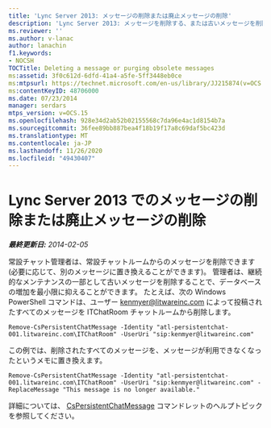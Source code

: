 ```yaml
---
title: 'Lync Server 2013: メッセージの削除または廃止メッセージの削除'
description: 'Lync Server 2013: メッセージを削除する、または古いメッセージを削除します。'
ms.reviewer: ''
ms.author: v-lanac
author: lanachin
f1.keywords:
- NOCSH
TOCTitle: Deleting a message or purging obsolete messages
ms:assetid: 3f0c612d-6dfd-41a4-a5fe-5ff3448eb0ce
ms:mtpsurl: https://technet.microsoft.com/en-us/library/JJ215874(v=OCS.15)
ms:contentKeyID: 48706000
ms.date: 07/23/2014
manager: serdars
mtps_version: v=OCS.15
ms.openlocfilehash: 928e34d2ab52b02155568c7da96e4ac1d8154b7a
ms.sourcegitcommit: 36fee89bb887bea4f18b19f17a8c69daf5bc423d
ms.translationtype: MT
ms.contentlocale: ja-JP
ms.lasthandoff: 11/26/2020
ms.locfileid: "49430407"
---
```

# <a name="deleting-a-message-or-purging-obsolete-messages-in-lync-server-2013"></a>Lync Server 2013 でのメッセージの削除または廃止メッセージの削除

<div data-xmlns="http://www.w3.org/1999/xhtml">

<div class="topic" data-xmlns="http://www.w3.org/1999/xhtml" data-msxsl="urn:schemas-microsoft-com:xslt" data-cs="https://msdn.microsoft.com/">

<div data-asp="https://msdn2.microsoft.com/asp">



</div>

<div id="mainSection">

<div id="mainBody">

<span> </span>

_**最終更新日:** 2014-02-05_

常設チャット管理者は、常設チャットルームからのメッセージを削除できます (必要に応じて、別のメッセージに置き換えることができます)。 管理者は、継続的なメンテナンスの一部として古いメッセージを削除することで、データベースの増加を最小限に抑えることができます。 たとえば、次の Windows PowerShell コマンドは、ユーザー kenmyer@litwareinc.com によって投稿されたすべてのメッセージを ITChatRoom チャットルームから削除します。

    Remove-CsPersistentChatMessage -Identity "atl-persistentchat-001.litwareinc.com\ITChatRoom" -UserUri "sip:kenmyer@litwareinc.com"

この例では、削除されたすべてのメッセージを、メッセージが利用できなくなったというメモに置き換えます。

    Remove-CsPersistentChatMessage -Identity "atl-persistentchat-001.litwareinc.com\ITChatRoom" -UserUri "sip:kenmyer@litwareinc.com" -ReplaceMessage "This message is no longer available."

詳細については、 [CsPersistentChatMessage](https://docs.microsoft.com/powershell/module/skype/Remove-CsPersistentChatMessage) コマンドレットのヘルプトピックを参照してください。

</div>

<span> </span>

</div>

</div>

</div>

